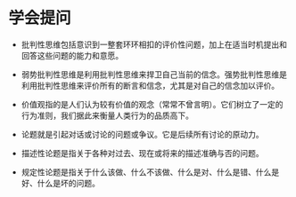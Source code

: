 # 学会提问

- 批判性思维包括意识到一整套环环相扣的评价性问题，加上在适当时机提出和回答这些问题的能力和意愿。

- 弱势批判性思维是利用批判性思维来捍卫自己当前的信念。强势批判性思维是利用批判性思维来评价所有的断言和信念，尤其是对自己的信念加以评价。

- 价值观指的是人们认为较有价值的观念（常常不曾言明）。它们树立了一定的行为准则，我们据此来衡量人类行为的品质高下。

- 论题就是引起对话或讨论的问题或争议。它是后续所有讨论的原动力。

- 描述性论题是指关于各种对过去、现在或将来的描述准确与否的问题。

- 规定性论题是指关于什么该做、什么不该做、什么是对、什么是错、什么是好、什么是坏的问题。
